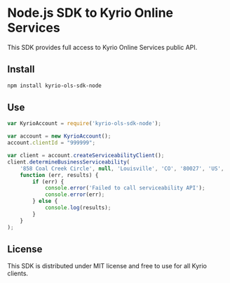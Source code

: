 # Node.js SDK to Kyrio Online Services

This SDK provides full access to Kyrio Online Services public API.

## Install

```bash
npm install kyrio-ols-sdk-node
```

## Use

```js
var KyrioAccount = require('kyrio-ols-sdk-node');

var account = new KyrioAccount();
account.clientId = "999999";

var client = account.createServiceabilityClient();
client.determineBusinessServiceability(
    '858 Coal Creek Circle', null, 'Louisville', 'CO', '80027', 'US',
    function (err, results) {
        if (err) {
            console.error('Failed to call serviceability API');
            console.error(err);
        } else {
            console.log(results);
        }
    }
);
```

## License

This SDK is distributed under MIT license and free to use for all Kyrio clients.